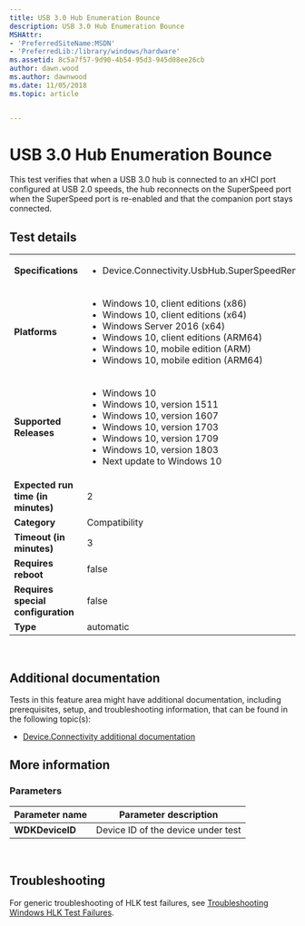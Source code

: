 ```yaml
---
title: USB 3.0 Hub Enumeration Bounce
description: USB 3.0 Hub Enumeration Bounce
MSHAttr:
- 'PreferredSiteName:MSDN'
- 'PreferredLib:/library/windows/hardware'
ms.assetid: 8c5a7f57-9d90-4b54-95d3-945d08ee26cb
author: dawn.wood
ms.author: dawnwood
ms.date: 11/05/2018
ms.topic: article


---
```


# <span id="p_hlk_test.202cba32-fa22-4cbb-9359-e881b1f949ae"></span>USB 3.0 Hub Enumeration Bounce


This test verifies that when a USB 3.0 hub is connected to an xHCI port configured at USB 2.0 speeds, the hub reconnects on the SuperSpeed port when the SuperSpeed port is re-enabled and that the companion port stays connected.

## Test details
|||
|---|---|
| **Specifications**  | <ul><li>Device.Connectivity.UsbHub.SuperSpeedRemainsOnAfterPortReset</li></ul> |  
| **Platforms**   | <ul><li>Windows 10, client editions (x86)</li><li>Windows 10, client editions (x64)</li><li>Windows Server 2016 (x64)</li><li>Windows 10, client editions (ARM64)</li><li>Windows 10, mobile edition (ARM)</li><li>Windows 10, mobile edition (ARM64)</li></ul> |
| **Supported Releases** | <ul><li>Windows 10</li><li>Windows 10, version 1511</li><li>Windows 10, version 1607</li><li>Windows 10, version 1703</li><li>Windows 10, version 1709</li><li>Windows 10, version 1803</li><li>Next update to Windows 10</li></ul> |
|**Expected run time (in minutes)**| 2 |
|**Category**| Compatibility |
|**Timeout (in minutes)**| 3 |
|**Requires reboot**| false |
|**Requires special configuration**| false |
|**Type**| automatic |

 

## <span id="Additional_documentation"></span><span id="additional_documentation"></span><span id="ADDITIONAL_DOCUMENTATION"></span>Additional documentation


Tests in this feature area might have additional documentation, including prerequisites, setup, and troubleshooting information, that can be found in the following topic(s):

-   [Device.Connectivity additional documentation](device-connectivity-additional-documentation.md)

## <span id="More_information"></span><span id="more_information"></span><span id="MORE_INFORMATION"></span>More information


### <span id="Parameters"></span><span id="parameters"></span><span id="PARAMETERS"></span>Parameters

| Parameter name  | Parameter description              |
|-----------------|------------------------------------|
| **WDKDeviceID** | Device ID of the device under test |

 

## <span id="Troubleshooting"></span><span id="troubleshooting"></span><span id="TROUBLESHOOTING"></span>Troubleshooting


For generic troubleshooting of HLK test failures, see [Troubleshooting Windows HLK Test Failures](..\user\troubleshooting-windows-hlk-test-failures.md).

 

 






